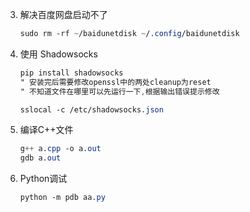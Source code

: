 
3. 解决百度网盘启动不了

    ```scss
    sudo rm -rf ~/baidunetdisk ~/.config/baidunetdisk
    ```

4. 使用 Shadowsocks

    ```scss
    pip install shadowsocks
    " 安装完后需要修改openssl中的两处cleanup为reset
    " 不知道文件在哪里可以先运行一下,根据输出错误提示修改
    
    sslocal -c /etc/shadowsocks.json
    ```

5. 编译C++文件

    ```scss
    g++ a.cpp -o a.out
    gdb a.out
    ```

6. Python调试

    ```scss
    python -m pdb aa.py
    ```

    











